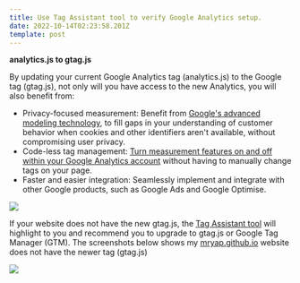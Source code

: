 ```yaml
---
title: Use Tag Assistant tool to verify Google Analytics setup.
date: 2022-10-14T02:23:58.201Z
template: post
---
```

**analytics.js to gtag.js**

By updating your current Google Analytics tag (analytics.js) to the Google tag (gtag.js), not only will you have access to the new Analytics, you will also benefit from:

* Privacy-focused measurement: Benefit from [Google's advanced modeling technology](https://notifications.google.com/g/p/AKWoLQge_ERiXTJI92ncTQqGuy7LA5nJ6d4T5HYFIMHf1bWT0KPPlQsdbSfTKBTyzDhYgo-zdRDHt1tFqNFV6j5V5ORsb5DoQYetAheNhP5eLZK2VBLn0SAjz1G5C4Cc0NGfpS6GhG58xr4nu8tSHPlhRDAsEIeJgEhA3VWDBZwNKceAl2BxCPFCqtZW1uubbVZnm7W1ct18VD5UEvh5W0O9VXfPKtL9zjJY-nAe_pLP_VmqFP-F7MPvHzbZqZ2bQIrr1MJVWz-cbrirSdd6h3NqCJQVycnpeHSBEz_V1zjk6KtHqLv96ENE6j6-sJF23QYIvrutxuwF5a_z3sC5Kj8fshjDSl_Sv5t5AAsoV9sMcq4nCTAqtYZAH4-cx1LZ), to fill gaps in your understanding of customer behavior when cookies and other identifiers aren't available, without compromising user privacy.                                                                                                                                                                                                                                                                                                                                                                                                                                                                                                                                                                                                                                                                                                                                                                                                                                                                                                                                                                                                                                                                                                                                                                                                                                                                                                                                                                                                                                                                                                                                                                                                                                                                
* Code-less tag management: [Turn measurement features on and off within your Google Analytics account](https://notifications.google.com/g/p/AKWoLQgdw5WmlJSaHf00J3Ila2qeXAzJ65424t1CaDRtW26TW-LBVwhU7w6LrXvfHTESfv-X1D5uXtR7lgMhVOC35dFLuXadn4y9ZTvMPLzpY2jm52QY1EJqPp63K-89mVmb0rdsV5qSVPdYHC4yNHY_Wk8f2JuCl8Y1K5L8cPrx1SUTDaBCeiVZqRgZJd3gSfoJno7aej8WLrZpVzLA_Icyj-WSBlTmjRDfwuLsS7l5QDR4iMDmF2gtGEP_sa2tLuyKhwF5frN0LeEI1GRdOkx9hoUzh1GSo59WKGv9OgBHSP81-bK7K853ZZtlq4cAdfmyB7Mazd-ED6UlZ3GBr9yeKqa19drYBA) without having to manually change tags on your page. 
* Faster and easier integration: Seamlessly implement and integrate with other Google products, such as Google Ads and Google Optimise.     

![](/images/screenshot-2022-10-14-102533.png)

I﻿f your website does not have the new gtag.js, the [Tag Assistant tool](https://notifications.google.com/g/p/AKWoLQj1hyhMQkIPBCEMzwNHo5UDVKl7kqofZ4_weUzDtVex7xHvmXJAneo71T1jHi-8Zdz7m6cGZXcfGVN8IKCfOQkuIt8ppCpBtLOudmYBR7jSRVv7kudAFMBBGit0E44-O5E0ytKualOXU858kzu832Hu4B4ApvscoYbA5dP4N3L0adJhFMw3JW-odnoFj600jlZXjIXJpl-HwUFWAqDF-7vPv_xH6Ag8SN1L4qJStYt1gKoPFYzbkAWmcEVIK6N374yC93AMtS4FEzkZR-LRaKMcoqHwjTFe-4M) will highlight to you and recommend you to upgrade to gtag.js or Google Tag Manager (GTM). 
T﻿he screenshots below shows my [mryap.github.io](https://mryap.github.io) website does not have the newer tag  (gtag.js) 

![](/images/screenshot-2022-10-14-102059.png)